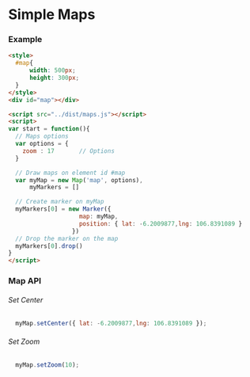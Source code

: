 # Simple Maps
### Example
```html
<style>
  #map{
      width: 500px;
      height: 300px;
  }
</style>
<div id="map"></div>

<script src="../dist/maps.js"></script>
<script>
var start = function(){
  // Maps options
  var options = {
    zoom : 17       // Options
  }

  // Draw maps on element id #map
  var myMap = new Map('map', options),
      myMarkers = []

  // Create marker on myMap
  myMarkers[0] = new Marker({
                    map: myMap,
                    position: { lat: -6.2009877,lng: 106.8391089 }
                  })
  // Drop the marker on the map
  myMarkers[0].drop()
}
</script>
```

### Map API
###### Set Center
```javascript
  myMap.setCenter({ lat: -6.2009877,lng: 106.8391089 });
```

###### Set Zoom
```javascript
  myMap.setZoom(10);
```

